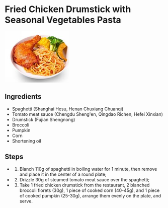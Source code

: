 # Fried Chicken Drumstick with Seasonal Vegetables Pasta

![Fried Chicken Drumstick with Seasonal Vegetables Pasta](../../images/%E7%82%B8%E9%B8%A1%E8%85%BF%E6%97%B6%E8%94%AC%E9%9D%A2.png)


## Ingredients

- Spaghetti (Shanghai Hesu, Henan Chuxiang Chuanqi)
- Tomato meat sauce (Chengdu Sheng'en, Qingdao Richen, Hefei Xinxian)
- Drumstick (Fujian Shengnong)
- Broccoli
- Pumpkin
- Corn
- Shortening oil

## Steps

- 1. Blanch 110g of spaghetti in boiling water for 1 minute, then remove and place it in the center of a round plate;
- 2. Drizzle 30g of steamed tomato meat sauce over the spaghetti;
- 3. Take 1 fried chicken drumstick from the restaurant, 2 blanched broccoli florets (30g), 1 piece of cooked corn (40-45g), and 1 piece of cooked pumpkin (25-30g), arrange them evenly on the plate, and serve.